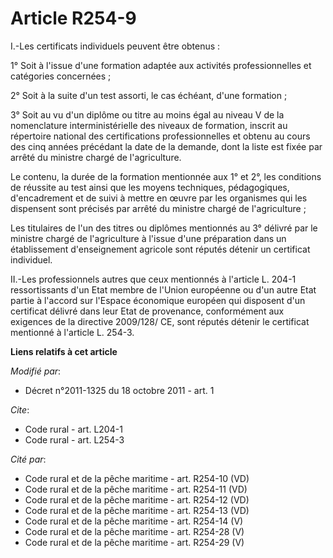 # Article R254-9

I.-Les certificats individuels peuvent être obtenus : 

1° Soit à l'issue d'une formation adaptée aux activités professionnelles et catégories concernées ; 

2° Soit à la suite d'un test assorti, le cas échéant, d'une formation ; 

3° Soit au vu d'un diplôme ou titre au moins égal au niveau V de la nomenclature interministérielle des niveaux de formation,
inscrit au répertoire national des certifications professionnelles et obtenu au cours des cinq années précédant la date de la
demande, dont la liste est fixée par arrêté du ministre chargé de l'agriculture. 

Le contenu, la durée de la formation mentionnée aux 1° et 2°, les conditions de réussite au test ainsi que les moyens
techniques, pédagogiques, d'encadrement et de suivi à mettre en œuvre par les organismes qui les dispensent sont précisés par
arrêté du ministre chargé de l'agriculture ; 

Les titulaires de l'un des titres ou diplômes mentionnés au 3° délivré par le ministre chargé de l'agriculture à l'issue
d'une préparation dans un établissement d'enseignement agricole sont réputés détenir un certificat individuel. 

II.-Les professionnels autres que ceux mentionnés à l'article L. 204-1 ressortissants d'un Etat membre de l'Union européenne
ou d'un autre Etat partie à l'accord sur l'Espace économique européen qui disposent d'un certificat délivré dans leur Etat de
provenance, conformément aux exigences de la directive 2009/128/ CE, sont réputés détenir le certificat mentionné à l'article
L. 254-3.

**Liens relatifs à cet article**

_Modifié par_:

  - Décret n°2011-1325 du 18 octobre 2011 - art. 1

_Cite_:

  - Code rural - art. L204-1
  - Code rural - art. L254-3

_Cité par_:

  - Code rural et de la pêche maritime - art. R254-10 (VD)
  - Code rural et de la pêche maritime - art. R254-11 (VD)
  - Code rural et de la pêche maritime - art. R254-12 (VD)
  - Code rural et de la pêche maritime - art. R254-13 (VD)
  - Code rural et de la pêche maritime - art. R254-14 (V)
  - Code rural et de la pêche maritime - art. R254-28 (V)
  - Code rural et de la pêche maritime - art. R254-29 (V)
